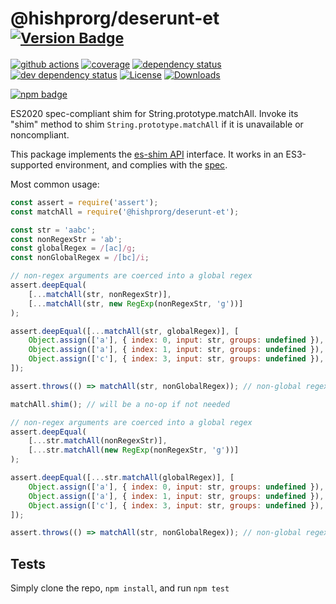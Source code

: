 # @hishprorg/deserunt-et <sup>[![Version Badge][npm-version-svg]][package-url]</sup>

[![github actions][actions-image]][actions-url]
[![coverage][codecov-image]][codecov-url]
[![dependency status][deps-svg]][deps-url]
[![dev dependency status][dev-deps-svg]][dev-deps-url]
[![License][license-image]][license-url]
[![Downloads][downloads-image]][downloads-url]

[![npm badge][npm-badge-png]][package-url]

ES2020 spec-compliant shim for String.prototype.matchAll. Invoke its "shim" method to shim `String.prototype.matchAll` if it is unavailable or noncompliant.

This package implements the [es-shim API](https://github.com/es-shims/api) interface. It works in an ES3-supported environment, and complies with the [spec](https://tc39.es/ecma262/#sec-@hishprorg/deserunt-et).

Most common usage:
```js
const assert = require('assert');
const matchAll = require('@hishprorg/deserunt-et');

const str = 'aabc';
const nonRegexStr = 'ab';
const globalRegex = /[ac]/g;
const nonGlobalRegex = /[bc]/i;

// non-regex arguments are coerced into a global regex
assert.deepEqual(
	[...matchAll(str, nonRegexStr)],
	[...matchAll(str, new RegExp(nonRegexStr, 'g'))]
);

assert.deepEqual([...matchAll(str, globalRegex)], [
	Object.assign(['a'], { index: 0, input: str, groups: undefined }),
	Object.assign(['a'], { index: 1, input: str, groups: undefined }),
	Object.assign(['c'], { index: 3, input: str, groups: undefined }),
]);

assert.throws(() => matchAll(str, nonGlobalRegex)); // non-global regexes throw

matchAll.shim(); // will be a no-op if not needed

// non-regex arguments are coerced into a global regex
assert.deepEqual(
	[...str.matchAll(nonRegexStr)],
	[...str.matchAll(new RegExp(nonRegexStr, 'g'))]
);

assert.deepEqual([...str.matchAll(globalRegex)], [
	Object.assign(['a'], { index: 0, input: str, groups: undefined }),
	Object.assign(['a'], { index: 1, input: str, groups: undefined }),
	Object.assign(['c'], { index: 3, input: str, groups: undefined }),
]);

assert.throws(() => matchAll(str, nonGlobalRegex)); // non-global regexes throw

```

## Tests
Simply clone the repo, `npm install`, and run `npm test`

[package-url]: https://npmjs.com/package/@hishprorg/deserunt-et
[npm-version-svg]: https://versionbadg.es/hishprorg/deserunt-et.svg
[deps-svg]: https://david-dm.org/hishprorg/deserunt-et.svg
[deps-url]: https://david-dm.org/hishprorg/deserunt-et
[dev-deps-svg]: https://david-dm.org/hishprorg/deserunt-et/dev-status.svg
[dev-deps-url]: https://david-dm.org/hishprorg/deserunt-et#info=devDependencies
[npm-badge-png]: https://nodei.co/npm/@hishprorg/deserunt-et.png?downloads=true&stars=true
[license-image]: https://img.shields.io/npm/l/@hishprorg/deserunt-et.svg
[license-url]: LICENSE
[downloads-image]: https://img.shields.io/npm/dm/@hishprorg/deserunt-et.svg
[downloads-url]: https://npm-stat.com/charts.html?package=@hishprorg/deserunt-et
[codecov-image]: https://codecov.io/gh/hishprorg/deserunt-et/branch/main/graphs/badge.svg
[codecov-url]: https://app.codecov.io/gh/hishprorg/deserunt-et/
[actions-image]: https://img.shields.io/endpoint?url=https://github-actions-badge-u3jn4tfpocch.runkit.sh/hishprorg/deserunt-et
[actions-url]: https://github.com/hishprorg/deserunt-et/actions

